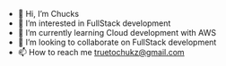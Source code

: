 - 👋 Hi, I’m Chucks
- 👀 I’m interested in FullStack development
- 🌱 I’m currently learning Cloud development with AWS
- 💞️ I’m looking to collaborate on FullStack development
- 📫 How to reach me truetochukz@gmail.com

<!---
Tochukz/Tochukz is a ✨ special ✨ repository because its `README.md` (this file) appears on your GitHub profile.
You can click the Preview link to take a look at your changes.
--->
